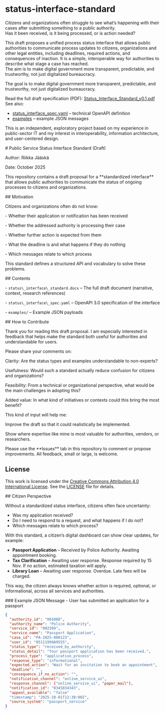 # status-interface-standard
Citizens and organizations often struggle to see what’s happening with their cases after submitting something to a public authority.  
Has it been received, is it being processed, or is action needed?

This draft proposes a unified process status interface that allows public authorities to communicate process updates to citizens, organizations and other legal entities, including deadlines, required actions, and consequences of inaction.
It is a simple, interoperable way for authorities to describe what stage a case has reached.  
The aim is to make digital government more transparent, predictable, and trustworthy, not just digitalized bureaucracy.

The goal is to make digital government more transparent, predictable, and trustworthy, not just digitalized bureaucracy.  

Read the full draft specification (PDF): [Status_Interface_Standard_v0.1.pdf](Status_Interface_Standard_v0.1.pdf)  
See also:  
- [status_interface_spec.yaml](status_interface_spec.yaml) – technical OpenAPI definition  
- [examples](examples/) – example JSON messages

This is an independent, exploratory project based on my experience in public-sector IT and my interest in interoperability, information architecture, and user-centered design.


\# Public Service Status Interface Standard (Draft)

Author: Riikka Jääskä  

Date: October 2025  



This repository contains a draft proposal for a \*\*standardized interface\*\* that allows public authorities to communicate the status of ongoing processes to citizens and organizations.



\## Motivation

Citizens and organizations often do not know:

\- Whether their application or notification has been received

\- Whether the addressed authority is processing their case

\- Whether further action is expected from them

\- What the deadline is and what happens if they do nothing

\- Which messages relate to which process



This standard defines a structured API and vocabulary to solve these problems.



\## Contents

\- `status\_interface\_standard.docx` – The full draft document (narrative, context, research references)

\- `status\_interface\_spec.yaml` – OpenAPI 3.0 specification of the interface

\- `examples/` – Example JSON payloads



\## How to Contribute

Thank you for reading this draft proposal. I am especially interested in feedback that helps make the standard both useful for authorities and understandable for users.

Please share your comments on:

Clarity: Are the status types and examples understandable to non-experts?

Usefulness: Would such a standard actually reduce confusion for citizens and organizations?

Feasibility: From a technical or organizational perspective, what would be the main challenges in adopting this?

Added value: In what kind of initiatives or contexts could this bring the most benefit?

This kind of input will help me:

Improve the draft so that it could realistically be implemented.

Show where expertise like mine is most valuable for authorities, vendors, or researchers.

Please use the \*\*Issues\*\* tab in this repository to comment or propose improvements. All feedback, small or large, is welcome.


## License

This work is licensed under the [Creative Commons Attribution 4.0 International License](https://creativecommons.org/licenses/by/4.0/).
See the [LICENSE](LICENSE) file for details.

\## Citizen Perspective

Without a standardized status interface, citizens often face uncertainty:
- Was my application received?
- Do I need to respond to a request, and what happens if I do not?
- Which messages relate to which process?

With this standard, a citizen’s digital dashboard can show clear updates, for example:

- **Passport Application** – Received by Police Authority. Awaiting appointment booking.  
- **Tax Clarification** – Awaiting user response. Response required by 15 Nov. If no action, estimated taxation will apply.  
- **Library Loan** – Awaiting user response. Overdue. Late fees will be charged.  

This way, the citizen always knows whether action is required, optional, or informational, across all services and authorities.

\### Example JSON Message - User has submitted an application for a passport

```json
{
  "authority_id": "001008",
  "authority_name": "Police Authority",
  "service_id": "002599",
  "service_name": "Passport Application",
  "case_id": "PA-2025-000123",
  "user_id": "05111999A9555",
  "status_type": "received_by_authority",
  "status_detail": "Your passport application has been received.",
  "process_type": "application_process",
  "response_type": "informational",
  "expected_action": "Wait for an invitation to book an appointment",
  "deadline": "",
  "consequence_if_no_action": "",
  "notification_channel": "online_service_ui",
  "response_channel": ("online_service_ui", "paper_mail"),
  "notification_id": "0345834343",
  "appeal_available": "false"
  "timestamp": "2025-10-01T12:30:00Z",
  "source_system": "passport_service"
}
```
